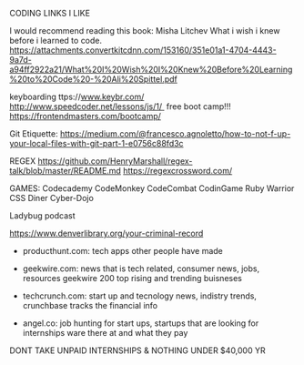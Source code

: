 CODING LINKS I LIKE

I would recommend reading this book: Misha Litchev
What i wish i knew before i learned to code.
https://attachments.convertkitcdnn.com/153160/351e01a1-4704-4443-9a7d-a94ff2922a21/What%20I%20Wish%20I%20Knew%20Before%20Learning%20to%20Code%20-%20Ali%20Spittel.pdf

keyboarding
ttps://www.keybr.com/
http://www.speedcoder.net/lessons/js/1/ 
free boot camp!!!
https://frontendmasters.com/bootcamp/

Git Etiquette:
https://medium.com/@francesco.agnoletto/how-to-not-f-up-your-local-files-with-git-part-1-e0756c88fd3c

REGEX
https://github.com/HenryMarshall/regex-talk/blob/master/README.md
https://regexcrossword.com/

GAMES:
Codecademy
CodeMonkey
CodeCombat
CodinGame
Ruby Warrior
CSS Diner
Cyber-Dojo

Ladybug podcast

https://www.denverlibrary.org/your-criminal-record

- producthunt.com: tech apps other people have made

- geekwire.com: news that is tech related, consumer news, jobs, resources geekwire 200 top rising and trending buisneses

- techcrunch.com: start up and tecnology news, indistry trends, crunchbase tracks the financial info

- angel.co: job hunting for start ups, startups that are looking for internships ware there at and what they pay

DONT TAKE UNPAID INTERNSHIPS & NOTHING UNDER \$40,000 YR
